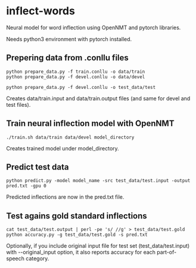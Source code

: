 # inflect-words
Neural model for word inflection using OpenNMT and pytorch libraries.

Needs python3 environment with pytorch installed.

## Prepering data from .conllu files

    python prepare_data.py -f train.conllu -o data/train
    python prepare_data.py -f devel.conllu -o data/devel
    
    python prepare_data.py -f devel.conllu -o test_data/test
    
Creates data/train.input and data/train.output files (and same for devel and test files).

## Train neural inflection model with OpenNMT

    ./train.sh data/train data/devel model_directory
    
Creates trained model under model_directory.

## Predict test data

    python predict.py -model model_name -src test_data/test.input -output pred.txt -gpu 0
    
Predicted inflections are now in the pred.txt file.

## Test agains gold standard inflections

    cat test_data/test.output | perl -pe 's/ //g' > test_data/test.gold
    python accuracy.py -g test_data/test.gold -s pred.txt
    
Optionally, if you include original input file for test set (test_data/test.input) with --original_input option, it also reports accuracy for each part-of-speech category.
